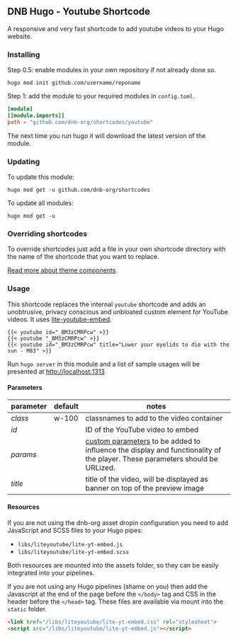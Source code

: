 ## DNB Hugo - Youtube Shortcode

A responsive and very fast shortcode to add youtube videos to your Hugo website. 

### Installing

Step 0.5: enable modules in your own repository if not already done so.

```shell script
hugo mod init github.com/username/reponame
```

Step 1: add the module to your required modules in `config.toml`.

```toml
[module]
[[module.imports]]
path = "github.com/dnb-org/shortcodes/youtube"
```

The next time you run hugo it will download the latest version of the module.

### Updating

To update this module:

```shell script
hugo mod get -u github.com/dnb-org/shortcodes
```

To update all modules:

```shell script
hugo mod get -u
```

### Overriding shortcodes

To override shortcodes just add a file in your own shortcode directory with the name of the shortcode that you want to replace.

[Read more about theme components](https://gohugo.io/themes/theme-components/).

### Usage

This shortcode replaces the internal `youtube` shortcode and adds an unobtrusive, privacy conscious and unbloated custom element for YouTube videos. It uses [lite-youtube-embed](https://github.com/paulirish/lite-youtube-embed).

```gotemplate
{{< youtube id="_BM3zCMRPcw" >}}
{{< youtube "_BM3zCMRPcw" >}}
{{< youtube id="_BM3zCMRPcw" title="Lower your eyelids to die with the sun - M83" >}}
```

Run `hugo server` in this module and a list of sample usages will be presented at [http://localhost:1313](http://localhost:1313)

#### Parameters

| parameter | default | notes |
| --- | --- | --- |
| *class* | w-100 | classnames to add to the video container |
| *id* |  | ID of the YouTube video to embed |
| *params* |  | [custom parameters](https://developers.google.com/youtube/player_parameters#Parameters) to be added to influence the display and functionality of the player. These parameters should be URLized. |
| *title* |  | title of the video, will be displayed as banner on top of the preview image |

#### Resources

If you are not using the dnb-org asset dropin configuration you need to add JavaScript and SCSS files to your Hugo pipes:

- `libs/liteyoutube/lite-yt-embed.js`
- `libs/liteyoutube/lite-yt-embed.scss`

Both resources are mounted into the assets folder, so they can be easily integrated into your pipelines.

If you are not using any Hugo pipelines (shame on you) then add the Javascript at the end of the page before the `</body>` tag and CSS in the header before the `</head>` tag. These files are available via mount into the `static` folder.

```html
<link href="/libs/liteyoutube/lite-yt-embed.css" rel="stylesheet">
<script src="/libs/liteyoutube/lite-yt-embed.js"></script>
```

